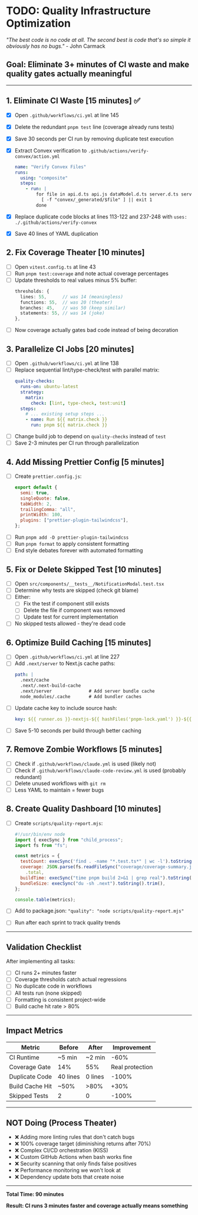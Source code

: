 # TODO: Quality Infrastructure Optimization

_"The best code is no code at all. The second best is code that's so simple it obviously has no bugs."_ - John Carmack

## Goal: Eliminate 3+ minutes of CI waste and make quality gates actually meaningful

---

## 1. Eliminate CI Waste [15 minutes] ✅

- [x] Open `.github/workflows/ci.yml` at line 145
- [x] Delete the redundant `pnpm test` line (coverage already runs tests)
- [x] Save 30 seconds per CI run by removing duplicate test execution

- [x] Extract Convex verification to `.github/actions/verify-convex/action.yml`
  ```yaml
  name: "Verify Convex Files"
  runs:
    using: "composite"
    steps:
      - run: |
          for file in api.d.ts api.js dataModel.d.ts server.d.ts server.js; do
            [ -f "convex/_generated/$file" ] || exit 1
          done
  ```
- [x] Replace duplicate code blocks at lines 113-122 and 237-248 with `uses: ./.github/actions/verify-convex`
- [x] Save 40 lines of YAML duplication

## 2. Fix Coverage Theater [10 minutes]

- [ ] Open `vitest.config.ts` at line 43
- [ ] Run `pnpm test:coverage` and note actual coverage percentages
- [ ] Update thresholds to real values minus 5% buffer:
  ```typescript
  thresholds: {
    lines: 55,      // was 14 (meaningless)
    functions: 55,  // was 20 (theater)
    branches: 45,   // was 50 (keep similar)
    statements: 55, // was 14 (joke)
  },
  ```
- [ ] Now coverage actually gates bad code instead of being decoration

## 3. Parallelize CI Jobs [20 minutes]

- [ ] Open `.github/workflows/ci.yml` at line 138
- [ ] Replace sequential lint/type-check/test with parallel matrix:
  ```yaml
  quality-checks:
    runs-on: ubuntu-latest
    strategy:
      matrix:
        check: [lint, type-check, test:unit]
    steps:
      # ... existing setup steps ...
      - name: Run ${{ matrix.check }}
        run: pnpm ${{ matrix.check }}
  ```
- [ ] Change build job to depend on `quality-checks` instead of `test`
- [ ] Save 2-3 minutes per CI run through parallelization

## 4. Add Missing Prettier Config [5 minutes]

- [ ] Create `prettier.config.js`:
  ```javascript
  export default {
    semi: true,
    singleQuote: false,
    tabWidth: 2,
    trailingComma: "all",
    printWidth: 100,
    plugins: ["prettier-plugin-tailwindcss"],
  };
  ```
- [ ] Run `pnpm add -D prettier-plugin-tailwindcss`
- [ ] Run `pnpm format` to apply consistent formatting
- [ ] End style debates forever with automated formatting

## 5. Fix or Delete Skipped Test [10 minutes]

- [ ] Open `src/components/__tests__/NotificationModal.test.tsx`
- [ ] Determine why tests are skipped (check git blame)
- [ ] Either:
  - [ ] Fix the test if component still exists
  - [ ] Delete the file if component was removed
  - [ ] Update test for current implementation
- [ ] No skipped tests allowed - they're dead code

## 6. Optimize Build Caching [15 minutes]

- [ ] Open `.github/workflows/ci.yml` at line 227
- [ ] Add `.next/server` to Next.js cache paths:
  ```yaml
  path: |
    .next/cache
    .next/.next-build-cache
    .next/server              # Add server bundle cache
    node_modules/.cache       # Add bundler caches
  ```
- [ ] Update cache key to include source hash:
  ```yaml
  key: ${{ runner.os }}-nextjs-${{ hashFiles('pnpm-lock.yaml') }}-${{ hashFiles('src/**/*.[jt]sx?') }}
  ```
- [ ] Save 5-10 seconds per build through better caching

## 7. Remove Zombie Workflows [5 minutes]

- [ ] Check if `.github/workflows/claude.yml` is used (likely not)
- [ ] Check if `.github/workflows/claude-code-review.yml` is used (probably redundant)
- [ ] Delete unused workflows with `git rm`
- [ ] Less YAML to maintain = fewer bugs

## 8. Create Quality Dashboard [10 minutes]

- [ ] Create `scripts/quality-report.mjs`:

  ```javascript
  #!/usr/bin/env node
  import { execSync } from "child_process";
  import fs from "fs";

  const metrics = {
    testCount: execSync('find . -name "*.test.ts*" | wc -l').toString().trim(),
    coverage: JSON.parse(fs.readFileSync("coverage/coverage-summary.json"))
      .total,
    buildTime: execSync("time pnpm build 2>&1 | grep real").toString(),
    bundleSize: execSync("du -sh .next").toString().trim(),
  };

  console.table(metrics);
  ```

- [ ] Add to package.json: `"quality": "node scripts/quality-report.mjs"`
- [ ] Run after each sprint to track quality trends

---

## Validation Checklist

After implementing all tasks:

- [ ] CI runs 2+ minutes faster
- [ ] Coverage thresholds catch actual regressions
- [ ] No duplicate code in workflows
- [ ] All tests run (none skipped)
- [ ] Formatting is consistent project-wide
- [ ] Build cache hit rate > 80%

---

## Impact Metrics

| Metric          | Before   | After   | Improvement     |
| --------------- | -------- | ------- | --------------- |
| CI Runtime      | ~5 min   | ~2 min  | -60%            |
| Coverage Gate   | 14%      | 55%     | Real protection |
| Duplicate Code  | 40 lines | 0 lines | -100%           |
| Build Cache Hit | ~50%     | >80%    | +30%            |
| Skipped Tests   | 2        | 0       | -100%           |

---

## NOT Doing (Process Theater)

- ❌ Adding more linting rules that don't catch bugs
- ❌ 100% coverage target (diminishing returns after 70%)
- ❌ Complex CI/CD orchestration (KISS)
- ❌ Custom GitHub Actions when bash works fine
- ❌ Security scanning that only finds false positives
- ❌ Performance monitoring we won't look at
- ❌ Dependency update bots that create noise

---

**Total Time: 90 minutes**

**Result: CI runs 3 minutes faster and coverage actually means something**

